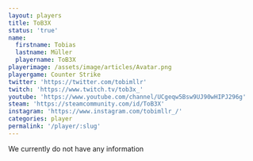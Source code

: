 ```yaml
---
layout: players
title: ToB3X
status: 'true'
name:
  firstname: Tobias
  lastname: Müller
  playername: ToB3X
playerimage: /assets/image/articles/Avatar.png
playergame: Counter Strike
twitter: 'https://twitter.com/tobimllr'
twitch: 'https://www.twitch.tv/tob3x_'
youtube: 'https://www.youtube.com/channel/UCgeqw5Bsw9UJ90wHIPJ296g'
steam: 'https://steamcommunity.com/id/ToB3X'
instagram: 'https://www.instagram.com/tobimllr_/'
categories: player
permalink: '/player/:slug'
---
```

We currently do not have any information
